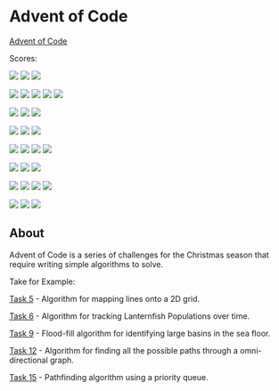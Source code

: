 # Advent of Code

[Advent of Code](https://adventofcode.com)

Scores:

![](https://img.shields.io/badge/2024-blue?style=for-the-badge&logo=googlecalendar&logoColor=white&color=blue) ![](https://img.shields.io/badge/stars-02-yellow?style=for-the-badge&logo=adventofcode&logoColor=white&color=FFFF66) ![](https://img.shields.io/badge/rust-000000?style=for-the-badge&logo=rust&logoColor=white)

![](https://img.shields.io/badge/2023-blue?style=for-the-badge&logo=googlecalendar&logoColor=white&color=blue) ![](https://img.shields.io/badge/stars-50-yellow?style=for-the-badge&logo=adventofcode&logoColor=white&color=FFFF66) ![](https://img.shields.io/badge/typescript-3178C6?style=for-the-badge&logo=typescript&logoColor=white) ![](https://img.shields.io/badge/rust-000000?style=for-the-badge&logo=rust&logoColor=white) ![](https://img.shields.io/badge/WAT-654FF0?style=for-the-badge&logo=webassembly&logoColor=white)

![](https://img.shields.io/badge/2022-blue?style=for-the-badge&logo=googlecalendar&logoColor=white&color=blue) ![](https://img.shields.io/badge/stars-50-yellow?style=for-the-badge&logo=adventofcode&logoColor=white&color=FFFF66) ![](https://img.shields.io/badge/typescript-3178C6?style=for-the-badge&logo=typescript&logoColor=white)

![](https://img.shields.io/badge/2021-blue?style=for-the-badge&logo=googlecalendar&logoColor=white&color=blue) ![](https://img.shields.io/badge/stars-36-yellow?style=for-the-badge&logo=adventofcode&logoColor=white&color=FFFF66) ![](https://img.shields.io/badge/javascript-F7DF1E?style=for-the-badge&logo=javascript&logoColor=black)

![](https://img.shields.io/badge/2020-blue?style=for-the-badge&logo=googlecalendar&logoColor=white&color=blue) ![](https://img.shields.io/badge/stars-12-yellow?style=for-the-badge&logo=adventofcode&logoColor=white&color=FFFF66) ![](https://img.shields.io/badge/python-3776AB?style=for-the-badge&logo=python&logoColor=white) ![](https://img.shields.io/badge/typescript-3178C6?style=for-the-badge&logo=typescript&logoColor=white)

![](https://img.shields.io/badge/2017-blue?style=for-the-badge&logo=googlecalendar&logoColor=white&color=blue) ![](https://img.shields.io/badge/stars-28-yellow?style=for-the-badge&logo=adventofcode&logoColor=white&color=FFFF66) ![](https://img.shields.io/badge/rust-000000?style=for-the-badge&logo=rust&logoColor=white)

![](https://img.shields.io/badge/2016-blue?style=for-the-badge&logo=googlecalendar&logoColor=white&color=blue) ![](https://img.shields.io/badge/stars-50-yellow?style=for-the-badge&logo=adventofcode&logoColor=white&color=FFFF66) ![](https://img.shields.io/badge/typescript-3178C6?style=for-the-badge&logo=typescript&logoColor=white) ![](https://img.shields.io/badge/rust-000000?style=for-the-badge&logo=rust&logoColor=white)

![](https://img.shields.io/badge/2015-blue?style=for-the-badge&logo=googlecalendar&logoColor=white&color=blue) ![](https://img.shields.io/badge/stars-50-yellow?style=for-the-badge&logo=adventofcode&logoColor=white&color=FFFF66) ![](https://img.shields.io/badge/typescript-3178C6?style=for-the-badge&logo=typescript&logoColor=white)

## About

Advent of Code is a series of challenges for the Christmas season that require writing simple algorithms to solve.

Take for Example:

[Task 5](2021/05/tasks.mjs) - Algorithm for mapping lines onto a 2D grid.

[Task 6](2021/06/tasks.mjs) - Algorithm for tracking Lanternfish Populations over time.

[Task 9](2021/09/tasks.mjs) - Flood-fill algorithm for identifying large basins in the sea floor.

[Task 12](2021/12/tasks.mjs) - Algorithm for finding all the possible paths through a omni-directional graph.

[Task 15](2021/15/protitytasks.mjs) - Pathfinding algorithm using a priority queue.
